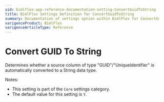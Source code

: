 ```yaml
---
uid: bimlflex-app-reference-documentation-setting-ConvertGuidToString
title: BimlFlex Settings Definition for ConvertGuidToString
summary: Documentation of settings option within BimlFlex for ConvertGuidToString
varigenceProduct: BimlFlex
varigenceArticleType: Reference
---
```


# Convert GUID To String

Determines whether a source column of type "GUID"/"UniqueIdentifier" is automatically converted to a String data type.

Notes:
* This setting is part of the `Core` settings category.
 * The default value for this setting is `Y`.